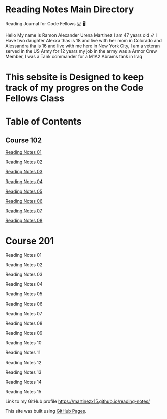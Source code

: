 
<h1>Reading Notes Main Directory</h1>

Reading Journal for Code Fellows :computer: :desktop_computer:

Hello My name is Ramon Alexander Urena Martinez I am 47 years old :sagittarius:
I Have two daughter Alexxa thas is 18 and live with her mom in Colorado and Alessandra tha is 16 and live with me here in New York City,
I am a veteran served in the US Army for 12 years my job in the army was a Armor Crew Member, I was a Tank commander for a M1A2 Abrams tank in Iraq

<h1>This sebsite is Designed to keep track of my progres on the Code Fellows Class</h1>
 
<h1>Table of Contents</h1>
<h2>Course 102</h2>
 
  <nav>
        <link>
              <p><a href="https://martinezx15.github.io/reading-notes/102note1.html">Reading Notes 01</a></p>
              <p><a href="https://martinezx15.github.io/reading-notes/102note2.html">Reading Notes 02</a></p>
              <p><a href="https://martinezx15.github.io/reading-notes/102note3">Reading Notes 03</a></p>
              <p><a href="https://martinezx15.github.io/reading-notes/102note4">Reading Notes 04</a></p>
              <p><a href="https://martinezx15.github.io/reading-notes/102note5">Reading Notes 05</a></p>
              <p><a href="https://martinezx15.github.io/reading-notes/102note6">Reading Notes 06</a></p>
              <p><a href="https://martinezx15.github.io/reading-notes/102note7">Reading Notes 07</a></p>
              <p><a href="https://martinezx15.github.io/reading-notes/102note8">Reading Notes 08</a></p>
      </link> 
 </nav>
<h1>Course 201</h1>
   <nav>
        <link>

 Reading Notes 01
 
 Reading Notes 02
 
 Reading Notes 03
 
 Reading Notes 04
 
 Reading Notes 05
 
 Reading Notes 06
 
 Reading Notes 07
 
 Reading Notes 08
 
 Reading Notes 09
 
 Reading Notes 10
 
 Reading Notes 11
 
 Reading Notes 12
 
 Reading Notes 13
 
 Reading Notes 14
 
 Reading Notes 15
  </link> 
         </nav>
       
           
Link to my GitHub profile https://martinezx15.github.io/reading-notes/  
 
This site was built using [GitHub Pages](https://pages.github.com/).
